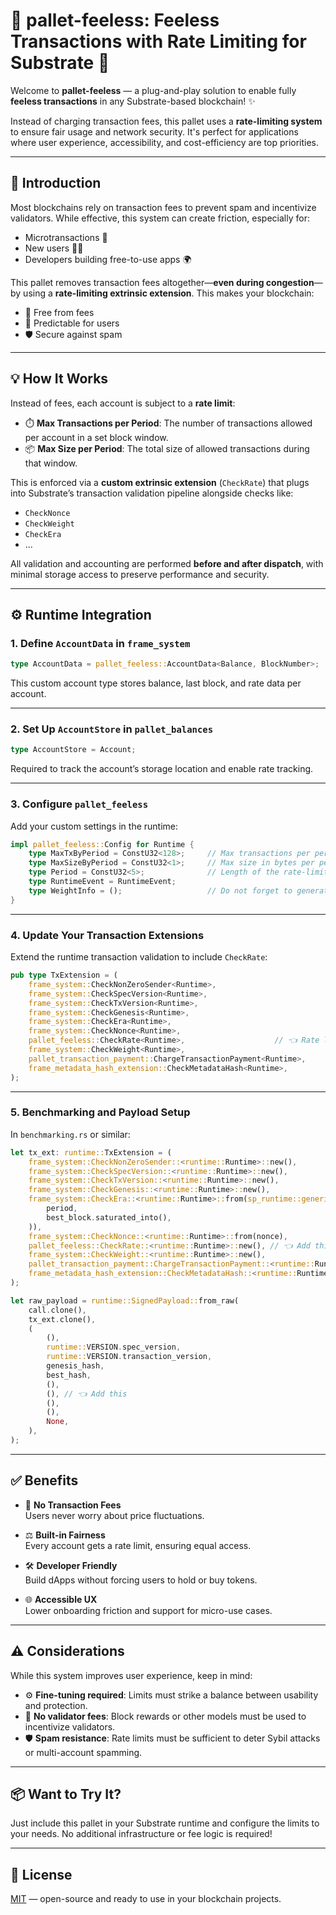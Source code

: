# 🚫 pallet-feeless: Feeless Transactions with Rate Limiting for Substrate 🚫

Welcome to **pallet-feeless** — a plug-and-play solution to enable fully **feeless transactions** in any Substrate-based blockchain! ✨

Instead of charging transaction fees, this pallet uses a **rate-limiting system** to ensure fair usage and network security. It's perfect for applications where user experience, accessibility, and cost-efficiency are top priorities.

---

## 🧩 Introduction

Most blockchains rely on transaction fees to prevent spam and incentivize validators. While effective, this system can create friction, especially for:

- Microtransactions 💸  
- New users 🧑‍💻  
- Developers building free-to-use apps 🌍

This pallet removes transaction fees altogether—**even during congestion**—by using a **rate-limiting extrinsic extension**. This makes your blockchain:

- 🚫 Free from fees  
- 🔄 Predictable for users  
- 🛡️ Secure against spam  

---

## 💡 How It Works

Instead of fees, each account is subject to a **rate limit**:

- ⏱️ **Max Transactions per Period**: The number of transactions allowed per account in a set block window.
- 📦 **Max Size per Period**: The total size of allowed transactions during that window.

This is enforced via a **custom extrinsic extension** (`CheckRate`) that plugs into Substrate’s transaction validation pipeline alongside checks like:

- `CheckNonce`
- `CheckWeight`
- `CheckEra`
- ...

All validation and accounting are performed **before and after dispatch**, with minimal storage access to preserve performance and security.

---

## ⚙️ Runtime Integration

### 1. Define `AccountData` in `frame_system`

```rust
type AccountData = pallet_feeless::AccountData<Balance, BlockNumber>;
```

This custom account type stores balance, last block, and rate data per account.

---

### 2. Set Up `AccountStore` in `pallet_balances`

```rust
type AccountStore = Account;
```

Required to track the account’s storage location and enable rate tracking.

---

### 3. Configure `pallet_feeless`

Add your custom settings in the runtime:

```rust
impl pallet_feeless::Config for Runtime {
    type MaxTxByPeriod = ConstU32<128>;     // Max transactions per period
    type MaxSizeByPeriod = ConstU32<1>;     // Max size in bytes per period
    type Period = ConstU32<5>;              // Length of the rate-limiting window (in blocks)
    type RuntimeEvent = RuntimeEvent;
    type WeightInfo = ();                   // Do not forget to generate and reference the weight after benchmarking
}
```

---

### 4. Update Your Transaction Extensions

Extend the runtime transaction validation to include `CheckRate`:

```rust
pub type TxExtension = (
    frame_system::CheckNonZeroSender<Runtime>,
    frame_system::CheckSpecVersion<Runtime>,
    frame_system::CheckTxVersion<Runtime>,
    frame_system::CheckGenesis<Runtime>,
    frame_system::CheckEra<Runtime>,
    frame_system::CheckNonce<Runtime>,
    pallet_feeless::CheckRate<Runtime>,                    // 👈 Rate limit extension
    frame_system::CheckWeight<Runtime>,
    pallet_transaction_payment::ChargeTransactionPayment<Runtime>,
    frame_metadata_hash_extension::CheckMetadataHash<Runtime>,
);
```

---

### 5. Benchmarking and Payload Setup

In `benchmarking.rs` or similar:

```rust
let tx_ext: runtime::TxExtension = (
    frame_system::CheckNonZeroSender::<runtime::Runtime>::new(),
    frame_system::CheckSpecVersion::<runtime::Runtime>::new(),
    frame_system::CheckTxVersion::<runtime::Runtime>::new(),
    frame_system::CheckGenesis::<runtime::Runtime>::new(),
    frame_system::CheckEra::<runtime::Runtime>::from(sp_runtime::generic::Era::mortal(
        period,
        best_block.saturated_into(),
    )),
    frame_system::CheckNonce::<runtime::Runtime>::from(nonce),
    pallet_feeless::CheckRate::<runtime::Runtime>::new(), // 👈 Add this
    frame_system::CheckWeight::<runtime::Runtime>::new(),
    pallet_transaction_payment::ChargeTransactionPayment::<runtime::Runtime>::from(0),
    frame_metadata_hash_extension::CheckMetadataHash::<runtime::Runtime>::new(false),
);

let raw_payload = runtime::SignedPayload::from_raw(
    call.clone(),
    tx_ext.clone(),
    (
        (),
        runtime::VERSION.spec_version,
        runtime::VERSION.transaction_version,
        genesis_hash,
        best_hash,
        (),
        (), // 👈 Add this
        (),
        (),
        None,
    ),
);
```

---

## ✅ Benefits

- 🚫 **No Transaction Fees**  
  Users never worry about price fluctuations.

- ⚖️ **Built-in Fairness**  
  Every account gets a rate limit, ensuring equal access.

- 🛠️ **Developer Friendly**  
  Build dApps without forcing users to hold or buy tokens.

- 🌐 **Accessible UX**  
  Lower onboarding friction and support for micro-use cases.

---

## ⚠️ Considerations

While this system improves user experience, keep in mind:

- ⚙️ **Fine-tuning required**: Limits must strike a balance between usability and protection.
- 🎯 **No validator fees**: Block rewards or other models must be used to incentivize validators.
- 🛡️ **Spam resistance**: Rate limits must be sufficient to deter Sybil attacks or multi-account spamming.

---

## 📦 Want to Try It?

Just include this pallet in your Substrate runtime and configure the limits to your needs. No additional infrastructure or fee logic is required!

---

## 📄 License

[MIT](./LICENSE) — open-source and ready to use in your blockchain projects.
